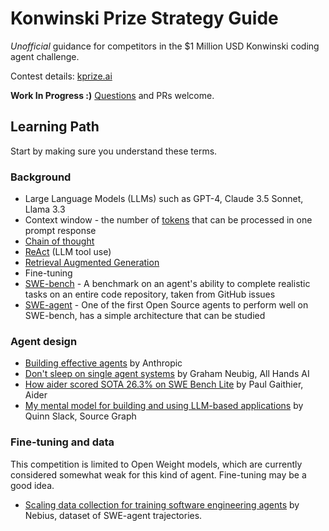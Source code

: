 # Konwinski Prize Strategy Guide
*Unofficial* guidance for competitors in the $1 Million USD Konwinski coding agent challenge.

Contest details: [kprize.ai](https://kprize.ai)

**Work In Progress :)** [Questions](https://github.com/raymyers/konwinski-prize-strategy-guide/issues/1) and PRs welcome.

## Learning Path

Start by making sure you understand these terms.
### Background

* Large Language Models (LLMs) such as GPT-4, Claude 3.5 Sonnet, Llama 3.3
* Context window - the number of [tokens](https://learn.microsoft.com/en-us/dotnet/ai/conceptual/understanding-tokens) that can be processed in one prompt response
* [Chain of thought](https://www.promptingguide.ai/techniques/cot)
* [ReAct](https://www.promptingguide.ai/techniques/react) (LLM tool use)
* [Retrieval Augmented Generation](https://en.wikipedia.org/wiki/Retrieval-augmented_generation)
* Fine-tuning
* [SWE-bench](https://www.swebench.com) - A benchmark on an agent's ability to complete realistic tasks on an entire code repository, taken from GitHub issues
* [SWE-agent](https://swe-agent.com) - One of the first Open Source agents to perform well on SWE-bench, has a simple architecture that can be studied

### Agent design

* [Building effective agents](https://www.anthropic.com/research/building-effective-agents) by Anthropic
* [Don't sleep on single agent systems](https://www.all-hands.dev/blog/dont-sleep-on-single-agent-systems) by Graham Neubig, All Hands AI
* [How aider scored SOTA 26.3% on SWE Bench Lite](https://aider.chat/2024/05/22/swe-bench-lite.html) by Paul Gaithier, Aider
* [My mental model for building and using LLM-based applications](https://sourcegraph.com/blog/llm-mental-models) by Quinn Slack, Source Graph

### Fine-tuning and data

This competition is limited to Open Weight models, which are currently considered somewhat weak for this kind of agent. Fine-tuning may be a good idea.

* [Scaling data collection for training software engineering agents](https://nebius.com/blog/posts/scaling-data-collection-for-training-swe-agents) by Nebius, dataset of SWE-agent trajectories.
